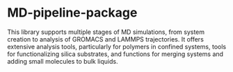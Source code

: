 # MD-pipeline-package
This library supports multiple stages of MD simulations, from system creation to analysis of GROMACS and LAMMPS trajectories. It offers extensive analysis tools, particularly for polymers in confined systems, tools for functionalizing silica substrates, and functions for merging systems and adding small molecules to bulk liquids.
